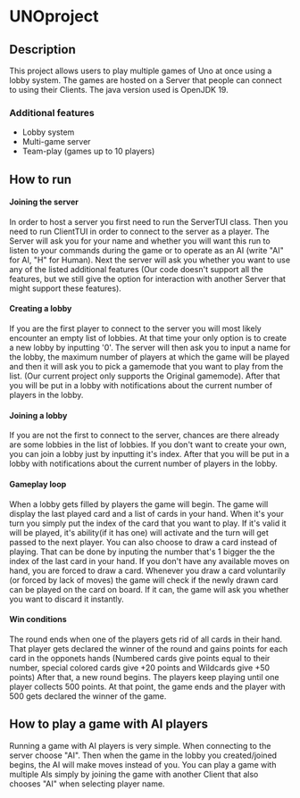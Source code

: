 # UNOproject

## Description 
This project allows users to play multiple games of Uno at once using a lobby system.
The games are hosted on a Server that people can connect to using their Clients.
The java version used is OpenJDK 19.

### Additional features
- Lobby system
- Multi-game server
- Team-play (games up to 10 players)

## How to run
#### Joining the server
In order to host a server you first need to run the ServerTUI class. Then you need to
run ClientTUI in order to connect to the server as a player. The Server will ask you for 
your name and whether you will want this run to listen to your commands during the game or
to operate as an AI (write "AI" for AI, "H" for Human). Next the server will ask you whether 
you want to use any of the listed additional features (Our code doesn't support all the features, but we still 
give the option for interaction with another Server that might support these features).
#### Creating a lobby
If you are the first player to connect to the server you will most likely encounter an empty list of
lobbies. At that time your only option is to create a new lobby by inputting '0'. The server will then ask 
you to input a name for the lobby, the maximum number of players at which the game will be played and then it
will ask you to pick a gamemode that you want to play from the list. (Our current project only supports the Original gamemode).
After that you will be put in a lobby with notifications about the current number of players in the lobby.
#### Joining a lobby
If you are not the first to connect to the server, chances are there already are some lobbies
in the list of lobbies. If you don't want to create your own, you can join a lobby just by inputting it's index.
After that you will be put in a lobby with notifications about the current number of players in the lobby.
#### Gameplay loop
When a lobby gets filled by players the game will begin. The game will display the last played card and a list of cards
in your hand. When it's your turn you simply put the index of the card that you want to play. If it's valid it will be played,
it's ability(if it has one) will activate and the turn will get passed to the next player. You can also choose to draw a card instead
of playing. That can be done by inputing the number that's 1 bigger the the index of the last card in your hand. If you don't have any available
moves on hand, you are forced to draw a card. Whenever you draw a card voluntarily (or forced by lack of moves) the game will check if the newly drawn
card can be played on the card on board. If it can, the game will ask you whether you want to discard it instantly.
#### Win conditions
The round ends when one of the players gets rid of all cards in their hand. That player gets declared the winner of the round
and gains points for each card in the opponets hands (Numbered cards give points equal to their number, special colored cards give +20 points
and Wildcards give +50 points) After that, a new round begins. The players keep playing until one player collects 500 points. At that point, the game
ends and the player with 500 gets declared the winner of the game.

## How to play a game with AI players
Running a game with AI players is very simple. When connecting to the server choose "AI". Then when the game in the lobby you created/joined begins, the AI
will make moves instead of you. You can play a game with multiple AIs simply by joining the game with another Client that also chooses "AI" when selecting 
player name.
